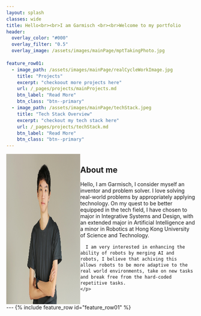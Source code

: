 ```yaml
---
layout: splash
classes: wide
title: Hello<br><br>I am Garmisch <br><br>Welcome to my portfolio
header:
  overlay_color: "#000"
  overlay_filter: "0.5"
  overlay_image: /assets/images/mainPage/mptTakingPhoto.jpg

feature_row01:
  - image_path: /assets/images/mainPage/realCycleWorkImage.jpg
    title: "Projects"
    excerpt: "checkoout more projects here"
    url: /_pages/projects/mainProjects.md
    btn_label: "Read More"
    btn_class: "btn--primary"
  - image_path: /assets/images/mainPage/techStack.jpeg
    title: "Tech Stack Overview"
    excerpt: "checkout my tech stack here"
    url: /_pages/projects/techStack.md
    btn_label: "Read More"
    btn_class: "btn--primary"
---
```

<div style="display: flex; justify-content: space-between;">
  <div style="width: 45%;">
    <img src="/assets/images/mainPage/Portrait.jpg" alt="Profile Picture" width="400" height="400" style="float: left; margin-right: 20px;">
  </div>
  <div style="width: 70%;">
  <h2>About me</h2>
    <p style="text-align: left;">
      Hello, I am Garmisch, I consider myself an inventor and problem solver. I love solving real-world problems by appropriately applying technology. On my quest to be better equipped in the tech field, I have chosen to major in Integrative Systems and Design, with an extended major in Artificial Intelligence and a minor in Robotics at Hong Kong University of Science and Technology.

      I am very interested in enhancing the ability of robots by merging AI and robots, I believe that achiving this allows robots to be more adaptive to the real world environments, take on new tasks and break free from the hard-coded repetitive tasks.
    </p>
  </div>
</div>
---
{% include feature_row id="feature_row01" %}

